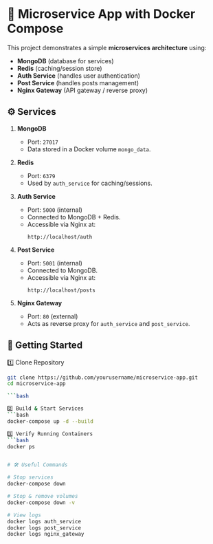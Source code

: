 # 🚀 Microservice App with Docker Compose

This project demonstrates a simple **microservices architecture** using:
- **MongoDB** (database for services)
- **Redis** (caching/session store)
- **Auth Service** (handles user authentication)
- **Post Service** (handles posts management)
- **Nginx Gateway** (API gateway / reverse proxy)


## ⚙️ Services

1. **MongoDB**  
   - Port: `27017`  
   - Data stored in a Docker volume `mongo_data`.

2. **Redis**  
   - Port: `6379`  
   - Used by `auth_service` for caching/sessions.

3. **Auth Service**  
   - Port: `5000` (internal)  
   - Connected to MongoDB + Redis.  
   - Accessible via Nginx at:  
     ```
     http://localhost/auth
     ```

4. **Post Service**  
   - Port: `5001` (internal)  
   - Connected to MongoDB.  
   - Accessible via Nginx at:  
     ```
     http://localhost/posts
     ```

5. **Nginx Gateway**  
   - Port: `80` (external)  
   - Acts as reverse proxy for `auth_service` and `post_service`.

## 🚀 Getting Started

1️⃣ Clone Repository
```bash
git clone https://github.com/yourusername/microservice-app.git
cd microservice-app

```bash

2️⃣ Build & Start Services
```bash
docker-compose up -d --build

3️⃣ Verify Running Containers
```bash
docker ps


# 🛠 Useful Commands

# Stop services
docker-compose down

# Stop & remove volumes
docker-compose down -v

# View logs
docker logs auth_service
docker logs post_service
docker logs nginx_gateway




